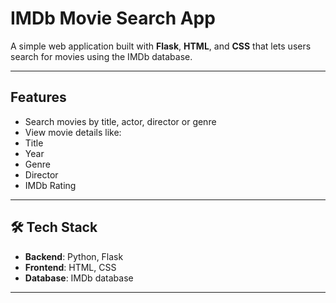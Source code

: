 #  IMDb Movie Search App

A simple web application built with **Flask**, **HTML**, and **CSS** that lets users search for movies using the IMDb database.

---

##  Features

-  Search movies by title, actor, director or genre
-  View movie details like:
  - Title
  - Year
  - Genre
  - Director
  - IMDb Rating
  


---

## 🛠️ Tech Stack

- **Backend**: Python, Flask
- **Frontend**: HTML, CSS
- **Database**: IMDb database

---
